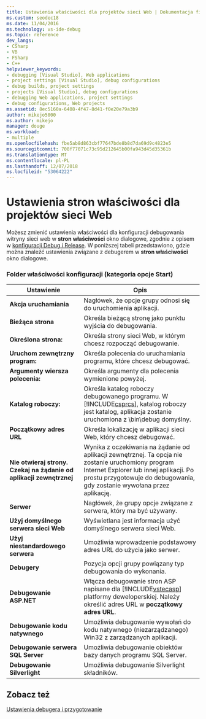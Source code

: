 ```yaml
---
title: Ustawienia właściwości dla projektów sieci Web | Dokumentacja firmy Microsoft
ms.custom: seodec18
ms.date: 11/04/2016
ms.technology: vs-ide-debug
ms.topic: reference
dev_langs:
- CSharp
- VB
- FSharp
- C++
helpviewer_keywords:
- debugging [Visual Studio], Web applications
- project settings [Visual Studio], debug configurations
- debug builds, project settings
- projects [Visual Studio], debug configurations
- debugging Web applications, project settings
- debug configurations, Web projects
ms.assetid: 8ec5160a-6408-4f47-8d41-f0e20e79a3b9
author: mikejo5000
ms.author: mikejo
manager: douge
ms.workload:
- multiple
ms.openlocfilehash: fbe5ab8d863cbf77647bde8b8d7da69d9c4823e5
ms.sourcegitcommit: 708f77071c73c95d212645b00fa943d45d35361b
ms.translationtype: MT
ms.contentlocale: pl-PL
ms.lasthandoff: 12/07/2018
ms.locfileid: "53064222"
---
```

# <a name="property-pages-settings-for-web-projects"></a>Ustawienia stron właściwości dla projektów sieci Web
Możesz zmienić ustawienia właściwości dla konfiguracji debugowania witryny sieci web w **stron właściwości** okno dialogowe, zgodnie z opisem w [konfiguracji Debug i Release](../debugger/how-to-set-debug-and-release-configurations.md). W poniższej tabeli przedstawiono, gdzie można znaleźć ustawienia związane z debugerem w **stron właściwości** okno dialogowe.  
  
### <a name="configuration-properties-folder-start-options-category"></a>Folder właściwości konfiguracji (kategoria opcje Start)  
  
| **Ustawienie** | **Opis** |
| - | - |
| **Akcja uruchamiania** | Nagłówek, że opcje grupy odnosi się do uruchomienia aplikacji. |
| **Bieżąca strona** | Określa bieżącą stronę jako punktu wyjścia do debugowania. |
| **Określona strona:** | Określa strony sieci Web, w którym chcesz rozpocząć debugowanie. |
| **Uruchom zewnętrzny program:** | Określa polecenia do uruchamiania programu, które chcesz debugować. |
| **Argumenty wiersza polecenia:** | Określa argumenty dla polecenia wymienione powyżej. |
| **Katalog roboczy:** | Określa katalog roboczy debugowanego programu. W [!INCLUDE[csprcs](../data-tools/includes/csprcs_md.md)], katalog roboczy jest katalog, aplikacja zostanie uruchomiona z \bin\debug domyślny. |
| **Początkowy adres URL** | Określa lokalizację w aplikacji sieci Web, który chcesz debugować. |
| **Nie otwieraj strony. Czekaj na żądanie od aplikacji zewnętrznej** | Wynika z oczekiwania na żądanie od aplikacji zewnętrznej. Ta opcja nie zostanie uruchomiony program Internet Explorer lub innej aplikacji. Po prostu przygotowuje do debugowania, gdy zostanie wywołana przez aplikację. |
| **Serwer** | Nagłówek, że grupy opcje związane z serwera, który ma być używany. |
| **Użyj domyślnego serwera sieci Web** | Wyświetlana jest informacja użyć domyślnego serwera sieci Web. |
| **Użyj niestandardowego serwera** | Umożliwia wprowadzenie podstawowy adres URL do użycia jako serwer. |
| **Debugery** | Pozycja opcji grupy powiązany typ debugowania do wykonania. |
| **Debugowanie ASP.NET** | Włącza debugowanie stron ASP napisane dla [!INCLUDE[vstecasp](../code-quality/includes/vstecasp_md.md)] platformy deweloperskiej. Należy określić adres URL w **początkowy adres URL**. |
| **Debugowanie kodu natywnego** | Umożliwia debugowanie wywołań do kodu natywnego (niezarządzanego) Win32 z zarządzanych aplikacji. |
| **Debugowanie serwera SQL Server** | Umożliwia debugowanie obiektów bazy danych programu SQL Server. |
| **Debugowanie Silverlight** | Umożliwia debugowanie Silverlight składników. |
  
## <a name="see-also"></a>Zobacz też  
 [Ustawienia debugera i przygotowanie](../debugger/debugger-settings-and-preparation.md)